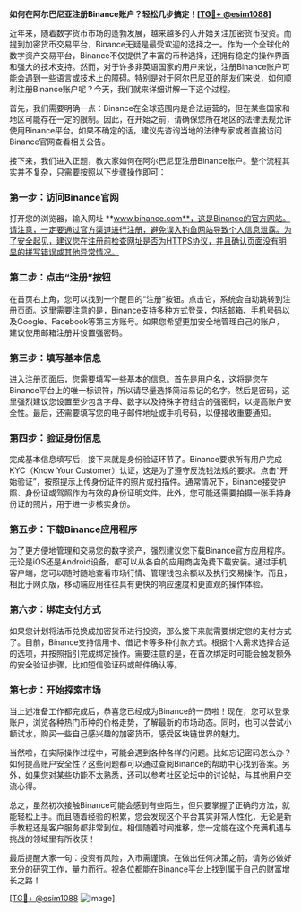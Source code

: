 **如何在阿尔巴尼亚注册Binance账户？轻松几步搞定！[[TG💪+ @esim1088](https://t.me/s/esim1088)]**

近年来，随着数字货币市场的蓬勃发展，越来越多的人开始关注加密货币投资。而提到加密货币交易平台，Binance无疑是最受欢迎的选择之一。作为一个全球化的数字资产交易平台，Binance不仅提供了丰富的币种选择，还拥有稳定的操作界面和强大的技术支持。然而，对于许多非英语国家的用户来说，注册Binance账户可能会遇到一些语言或技术上的障碍。特别是对于阿尔巴尼亚的朋友们来说，如何顺利注册Binance账户呢？今天，我们就来详细讲解一下这个过程。

首先，我们需要明确一点：Binance在全球范围内是合法运营的，但在某些国家和地区可能存在一定的限制。因此，在开始之前，请确保您所在地区的法律法规允许使用Binance平台。如果不确定的话，建议先咨询当地的法律专家或者直接访问Binance官网查看相关公告。

接下来，我们进入正题，教大家如何在阿尔巴尼亚注册Binance账户。整个流程其实并不复杂，只需要按照以下步骤操作即可：

### 第一步：访问Binance官网

打开您的浏览器，输入网址 **www.binance.com**，这是Binance的官方网站。请注意，一定要通过官方渠道进行注册，避免误入钓鱼网站导致个人信息泄露。为了安全起见，建议您在注册前检查网址是否为HTTPS协议，并且确认页面没有明显的拼写错误或其他异常情况。

### 第二步：点击“注册”按钮

在首页右上角，您可以找到一个醒目的“注册”按钮。点击它，系统会自动跳转到注册页面。这里需要注意的是，Binance支持多种方式登录，包括邮箱、手机号码以及Google、Facebook等第三方账号。如果您希望更加安全地管理自己的账户，建议使用邮箱注册并设置强密码。

### 第三步：填写基本信息

进入注册页面后，您需要填写一些基本的信息。首先是用户名，这将是您在Binance平台上的唯一标识符，所以请尽量选择简洁易记的名字。然后是密码，这里强烈建议您设置至少包含字母、数字以及特殊字符组合的强密码，以提高账户安全性。最后，还需要填写您的电子邮件地址或手机号码，以便接收重要通知。

### 第四步：验证身份信息

完成基本信息填写后，接下来就是身份验证环节了。Binance要求所有用户完成KYC（Know Your Customer）认证，这是为了遵守反洗钱法规的要求。点击“开始验证”，按照提示上传身份证件的照片或扫描件。通常情况下，Binance接受护照、身份证或驾照作为有效的身份证明文件。此外，您可能还需要拍摄一张手持身份证的照片，用于进一步核实身份。

### 第五步：下载Binance应用程序

为了更方便地管理和交易您的数字资产，强烈建议您下载Binance官方应用程序。无论是iOS还是Android设备，都可以从各自的应用商店免费下载安装。通过手机客户端，您可以随时随地查看市场行情、管理钱包余额以及执行交易操作。而且，相比于网页版，移动端应用往往具有更快的响应速度和更直观的操作体验。

### 第六步：绑定支付方式

如果您计划将法币兑换成加密货币进行投资，那么接下来就需要绑定您的支付方式了。目前，Binance支持信用卡、借记卡等多种付款方式。根据个人需求选择合适的选项，并按照指引完成绑定操作。需要注意的是，在首次绑定时可能会触发额外的安全验证步骤，比如短信验证码或邮件确认等。

### 第七步：开始探索市场

当上述准备工作都完成后，恭喜您已经成为Binance的一员啦！现在，您可以登录账户，浏览各种热门币种的价格走势，了解最新的市场动态。同时，也可以尝试小额试水，购买一些自己感兴趣的加密货币，感受区块链世界的魅力。

当然啦，在实际操作过程中，可能会遇到各种各样的问题。比如忘记密码怎么办？如何提高账户安全性？这些问题都可以通过查阅Binance的帮助中心找到答案。另外，如果您对某些功能不太熟悉，还可以参考社区论坛中的讨论帖，与其他用户交流心得。

总之，虽然初次接触Binance可能会感到有些陌生，但只要掌握了正确的方法，就能轻松上手。而且随着经验的积累，您会发现这个平台其实非常人性化，无论是新手教程还是客户服务都非常到位。相信随着时间推移，您一定能在这个充满机遇与挑战的领域里有所收获！

最后提醒大家一句：投资有风险，入市需谨慎。在做出任何决策之前，请务必做好充分的研究工作，量力而行。祝各位都能在Binance平台上找到属于自己的财富增长之路！

[[TG💪+ @esim1088](https://t.me/s/esim1088) ![Image](https://i.postimg.cc/4NQfJmqS/Snipaste-2025-05-13-00-14-12.png)]